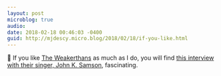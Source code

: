 ```yaml
---
layout: post
microblog: true
audio: 
date: 2018-02-18 00:46:03 -0400
guid: http://mjdescy.micro.blog/2018/02/18/if-you-like.html
---
```

🎵 If you like [The Weakerthans](https://itunes.apple.com/us/artist/the-weakerthans/2987439) as much as I do, you will find [this interview with their singer, John K. Samson](https://www.youtube.com/watch?v=iW3buuhnRlU), fascinating.
